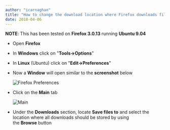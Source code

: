 ```yaml
---
author: "icarnaghan"
title: "How to change the download location where Firefox downloads files"
date: 2018-04-06
---
```


**NOTE**: This has been tested on **Firefox 3.0.13** running **Ubuntu 9.04**

- Open **Firefox**
- In **Windows** click on "**Tools->Options**"
- In **Linux** (Ubuntu) click on "**Edit->Preferences**"
- Now a **Window** will open similar to the **screenshot** below
    
    ![Firefox Preferences](images/ffd.png "Firefox Preferences")
- Click on the **Main** tab
    
    ![Main](images/main.png "Main")
- Under the **Downloads** section, locate **Save files to** and select the location where all downloads should be stored by using the **Browse** button
